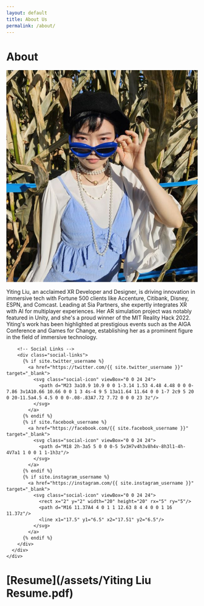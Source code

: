 ```yaml
---
layout: default
title: About Us
permalink: /about/
---
```

<div class="post">
  <div class="about-container">
    <div class="about-grid">
      <!-- Left Column -->
      <div class="about-left">
        <!-- <div class="decorative-icon">
          <svg viewBox="0 0 24 24">
            <path d="M12,0 L14,8 L22,12 L14,16 L12,24 L10,16 L2,12 L10,8 Z" />
          </svg>
        </div> -->
        <h1 class="about-heading">About</h1>
        <img src="/assets/profile_square.jpg" alt="About me" class="about-image">
      </div>
      <!-- Right Column -->
      <div class="about-right">
        <div >
		<p>
Yiting Liu, an acclaimed XR Developer and Designer, is driving innovation in immersive tech with Fortune 500 clients like Accenture, Citibank, Disney, ESPN, and Comcast. Leading at Sia Partners, she expertly integrates XR with AI for multiplayer experiences. Her AR simulation project was notably featured in Unity, and she's a proud winner of the MIT Reality Hack 2022. Yiting's work has been highlighted at prestigious events such as the AIGA Conference and Games for Change, establishing her as a prominent figure in the field of immersive technology.</p>
        </div>
        
        <!-- Social Links -->
        <div class="social-links">
          {% if site.twitter_username %}
            <a href="https://twitter.com/{{ site.twitter_username }}" target="_blank">
              <svg class="social-icon" viewBox="0 0 24 24">
                <path d="M23 3a10.9 10.9 0 0 1-3.14 1.53 4.48 4.48 0 0 0-7.86 3v1A10.66 10.66 0 0 1 3 4s-4 9 5 13a11.64 11.64 0 0 1-7 2c9 5 20 0 20-11.5a4.5 4.5 0 0 0-.08-.83A7.72 7.72 0 0 0 23 3z"/>
              </svg>
            </a>
          {% endif %}
          {% if site.facebook_username %}
            <a href="https://facebook.com/{{ site.facebook_username }}" target="_blank">
              <svg class="social-icon" viewBox="0 0 24 24">
                <path d="M18 2h-3a5 5 0 0 0-5 5v3H7v4h3v8h4v-8h3l1-4h-4V7a1 1 0 0 1 1-1h3z"/>
              </svg>
            </a>
          {% endif %}
          {% if site.instagram_username %}
            <a href="https://instagram.com/{{ site.instagram_username }}" target="_blank">
              <svg class="social-icon" viewBox="0 0 24 24">
                <rect x="2" y="2" width="20" height="20" rx="5" ry="5"/>
                <path d="M16 11.37A4 4 0 1 1 12.63 8 4 4 0 0 1 16 11.37z"/>
                <line x1="17.5" y1="6.5" x2="17.51" y2="6.5"/>
              </svg>
            </a>
          {% endif %}
        </div>
      </div>
    </div>
  </div>
</div>

# [Resume](/assets/Yiting Liu Resume.pdf)
